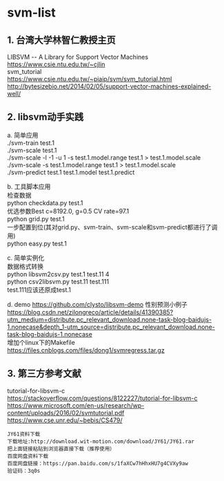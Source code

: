 # svm-list

## 1. 台湾大学林智仁教授主页    
LIBSVM -- A Library for Support Vector Machines  
https://www.csie.ntu.edu.tw/~cjlin  
svm_tutorial  
https://www.csie.ntu.edu.tw/~piaip/svm/svm_tutorial.html  
http://bytesizebio.net/2014/02/05/support-vector-machines-explained-well/  

## 2. libsvm动手实践
a. 简单应用  
./svm-train test.1  
./svm-scale test.1  
./svm-scale -l -1 -u 1 -s test.1.model.range test.1 > test.1.model.scale  
./svm-scale -s test.1.model.range test.1 > test.1.model.scale  
./svm-predict test.1 test.1.model test.1.predict  

b. 工具脚本应用  
检查数据  
python checkdata.py test.1  
优选参数Best c=8192.0, g=0.5 CV rate=97.1    
python grid.py test.1   
一步配置到位(其对grid.py、svm-train、svm-scale和svm-predict都进行了调用)  
python easy.py test.1  

c. 简单实例化  
数据格式转换  
python libsvm2csv.py test.1 test.11 4  
python csv2libsvm.py test.11 test.111  
test.111应该还原成test.1  

d. demo
https://github.com/clysto/libsvm-demo
性别预测小例子  
https://blog.csdn.net/zilongreco/article/details/41390385?utm_medium=distribute.pc_relevant_download.none-task-blog-baidujs-1.nonecase&depth_1-utm_source=distribute.pc_relevant_download.none-task-blog-baidujs-1.nonecase  
增加个linux下的Makefile  
https://files.cnblogs.com/files/dong1/svmregress.tar.gz 
  
## 3. 第三方参考文献  
tutorial-for-libsvm-c  
https://stackoverflow.com/questions/8122227/tutorial-for-libsvm-c
https://www.microsoft.com/en-us/research/wp-content/uploads/2016/02/svmtutorial.pdf  
https://www.cse.unr.edu/~bebis/CS479/  

```
JY61资料下载
下载地址:http://download.wit-motion.com/download/JY61/JY61.rar
把上面链接粘贴到浏览器直接下载（推荐使用）
百度网盘资料下载
百度网盘链接：https://pan.baidu.com/s/1faXCw7hHhxHU7g4CVXy9aw
验证码：3q0s
```
